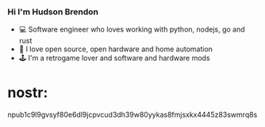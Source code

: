 ### Hi I'm Hudson Brendon
- 💻 Software engineer who loves working with python, nodejs, go and rust
- 🚀 I love open source, open hardware and home automation
- 🕹️ I'm a retrogame lover and software and hardware mods

# nostr:
npub1c9l9gvsyf80e6dl9jcpvcud3dh39w80yykas8fmjsxkx4445z83swmrq8s
